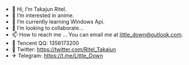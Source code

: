 - 👋 Hi, I’m Takajun Ritel.
- 👀 I’m interested in anime.
- 🌱 I’m currently learning Windows Api.
- 💞️ I’m looking to collaborate...
- 📫 How to reach me ... You can email me at little_down@outlook.com.
- 🐧 Tencent QQ: 1356173200
- 🐤 Twitter: https://twitter.com/Ritel_Takajun
- ✈ Telegram: https://t.me/Little_Down

<!---
Little-Down/Little-Down is a ✨ special ✨ repository because its `README.md` (this file) appears on your GitHub profile.
You can click the Preview link to take a look at your changes.
--->
